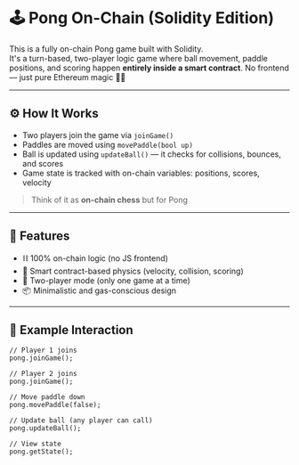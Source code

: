# 🕹️ Pong On-Chain (Solidity Edition)     
    
This is a fully on-chain Pong game built with Solidity.    
It's a turn-based, two-player logic game where ball movement, paddle positions, and scoring happen **entirely inside a smart contract**. No frontend — just pure Ethereum magic 🧙‍♂️    
    
---    
    
## ⚙️ How It Works    
    
- Two players join the game via `joinGame()`   
- Paddles are moved using `movePaddle(bool up)`     
- Ball is updated using `updateBall()` — it checks for collisions, bounces, and scores 
- Game state is tracked with on-chain variables: positions, scores, velocity       
    
> Think of it as **on-chain chess** but for Pong       
       
---      
      
## 🚀 Features     
  
- ⛓️ 100% on-chain logic (no JS frontend)         
- 🧠 Smart contract-based physics (velocity, collision, scoring)     
- 👥 Two-player mode (only one game at a time)     
- 📦 Minimalistic and gas-conscious design    
    
---
      
## 🧪 Example Interaction

```solidity  
// Player 1 joins
pong.joinGame();  

// Player 2 joins  
pong.joinGame();

// Move paddle down
pong.movePaddle(false);   

// Update ball (any player can call)
pong.updateBall();

// View state
pong.getState();   
